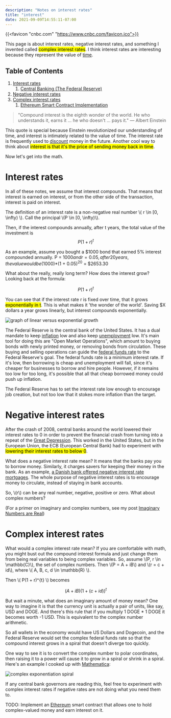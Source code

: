 ```yaml
---
description: "Notes on interest rates"
title: "interest"
date: 2021-09-09T14:55:11-07:00
---
```


{{<favicon "cnbc.com" "https://www.cnbc.com/favicon.ico">}}

This page is about interest rates, negative interest rates, and something I invented called <mark>complex interest rates</mark>.
I think interest rates are interesting because they represent the value of [time](/tags/time/). 

## Table of Contents
1. [Interest rates](#positive)
   1. [Central Banking (The Federal Reserve)](#fed)
2. [Negative interest rates](#negative)
3. [Complex interest rates](#complex)
   1. [Ethereum Smart Contract Implementation](#eth)

> "Compound interest is the eighth wonder of the world. He who understands it, earns it ... he who doesn't ... pays it."
― Albert Einstein

This quote is special because Einstein revolutionized our understanding of time, and interest is intimately related to the value of time. The interest rate is frequently used to [discount](https://www.investopedia.com/terms/d/discountrate.asp) money in the future. Another cool way to think about <mark>interest is that it's the price of sending money back in time</mark>.

Now let's get into the math.
<a id="positive"></a>
# Interest rates
In all of these notes, we assume that interest compounds. That means that interest is earned on interest, or from the other side of the transaction, 
interest is paid on interest.

The definition of an interest rate is a non-negative real number \\( r \in [0, \infty) \\).
Call the principal \\(P \in [0, \infty)\\).

Then, if the interest compounds annually, after t years, the total value of the investment is $$ P(1 + r)^{t} $$

As an example, assume you bought a $1000 bond that earned 5% interest compounded annually. P = $1000 and r = 0.05, after 20 years, the value would be ($1000)*(1 + 0.05)<sup>20</sup> = $2653.30

What about the really, really long term? How does the interest grow? Looking back at the formula:

$$ P(1 + r)^{t} $$

You can see that if the interest rate r is fixed over time, that it grows <mark>exponentially in t</mark>. This is what makes it 'the wonder of the world'. Saving $X dollars a year grows linearly, but interest compounds exponentially.

<img src="/images/linear-exponential.png" alt="graph of linear versus exponential growth" />

<a id="fed"></a>

The Federal Reserve is the central bank of the United States. It has a dual mandate to keep [inflation](https://fred.stlouisfed.org/series/FPCPITOTLZGUSA) low and also keep [unemployment](https://fred.stlouisfed.org/series/UNRATE) low. It's main tool for doing this are "Open Market Operations", which amount to buying bonds with newly printed money, or removing bonds from circulation. These buying and selling operations can guide the [federal funds rate](https://www.federalreserve.gov/monetarypolicy/openmarket.htm) to the Federal Reserve's goal. The federal funds rate is a minimum interest rate. If it's low, then borrowing is cheap and unemployment will fall, since it's cheaper for businesses to borrow and hire people. However, if it remains too low for too long, it's possible that all that cheap borrowed money could push up inflation.

The Federal Reserve has to set the interest rate low enough to encourage job creation, but not too low that it stokes more inflation than the target.

<a id="negative"></a>
# Negative interest rates

After the crash of 2008, central banks around the world lowered their interest rates to 0 in order to prevent the financial crash from turning into a repeat of the [Great Depression](https://en.wikipedia.org/wiki/Great_Depression). This worked in the United States, but in the European Union, the ECB (European Central Bank) had to experiment with <mark>lowering their interest rates to below 0</mark>.

What does a negative interest rate mean? It means that the banks pay you to borrow money. Similarly, it charges savers for keeping their money in the bank. As an example, [a Danish bank offered negative interest rate mortgages](https://www.cnbc.com/2019/08/12/danish-bank-is-offering-10-year-mortgages-with-negative-interest-rates.html). The whole purpose of negative interest rates is to encourage money to circulate, instead of staying in bank accounts.

So, \\(r\\) can be any real number, negative, positive or zero. What about complex numbers? 

(For a primer on imaginary and complex numbers, see my post [Imaginary Numbers are Real](/posts/imaginary-numbers-are-real))

<a id="complex-interest"></a>
# Complex interest rates

What would a complex interest rate mean? If you are comfortable with math, you might bust out the compound interest formula and just change them from being real variables to being complex variables. So, assume \\(P, r \in \mathbb{C}\\), the set of complex numbers. Then \\(P = A + iB\\) and \\(r = c + id\\), where \\( A, B, c, d \in \mathbb{R} \\).

Then \\( P(1 + r)^{t} \\) becomes

$$ (A + iB)(1 + (c + id))^{t} $$

But wait a minute, what does an imaginary amount of money mean? One way to imagine it is that the currency unit is actually a pair of units, like say, USD and DOGE. And there's this rule that if you multiply 1 DOGE * 1 DOGE it becomes worth -1 USD. This is equivalent to the complex number arithmetic. 

So all wallets in the economy would have US Dollars and Dogecoin, and the Federal Reserve would set the complex federal funds rate so that the compound interest grows in a spiral that doesn't diverge too quickly.

One way to see it is to convert the complex number to polar coordinates, then raising it to a power will cause it to grow in a spiral or shrink in a spiral. Here's an example I cooked up with [Mathematica](https://wolfram.com/mathematica):

![complex exponentiation spiral](/images/complex-interest-rates.gif)


<div class="yellow-note-noscroll">
If any central bank governors are reading this, feel free to experiment with complex interest rates if negative rates are not doing what you need them to.
</div>

<a id="eth"></a>

TODO: Implement an [Ethereum](https://ethereum.org) smart contract that allows one to hold complex-valued money and earn interest on it.